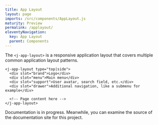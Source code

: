 ```yaml
---
title: App Layout
layout: page
imports: /src/components/AppLayout.js
maturity: Preview
permalink: /applayout/
eleventyNavigation:
  key: App Layout
  parent: Components
---
```


The `<j-app-layout>` is a responsive application layout that covers multiple common application layout patterns.

```
<j-app-layout type="top|side">
  <div slot="brand">Logo</div>
  <div slot="menu">Main menu</div>
  <div slot="support">User avatar, search field, etc.</div>
  <div slot="drawer">Additional navigation, like a submenu for example</div>

  <!-- Page content here -->
</j-app-layout>
```

Documentation is in progress. Meanwhile, you can examine the source of the documentation site for this project.
